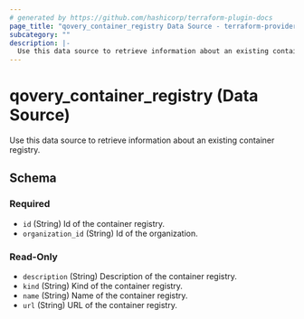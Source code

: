 ```yaml
---
# generated by https://github.com/hashicorp/terraform-plugin-docs
page_title: "qovery_container_registry Data Source - terraform-provider-qovery"
subcategory: ""
description: |-
  Use this data source to retrieve information about an existing container registry.
---
```


# qovery_container_registry (Data Source)

Use this data source to retrieve information about an existing container registry.



<!-- schema generated by tfplugindocs -->
## Schema

### Required

- `id` (String) Id of the container registry.
- `organization_id` (String) Id of the organization.

### Read-Only

- `description` (String) Description of the container registry.
- `kind` (String) Kind of the container registry.
- `name` (String) Name of the container registry.
- `url` (String) URL of the container registry.


